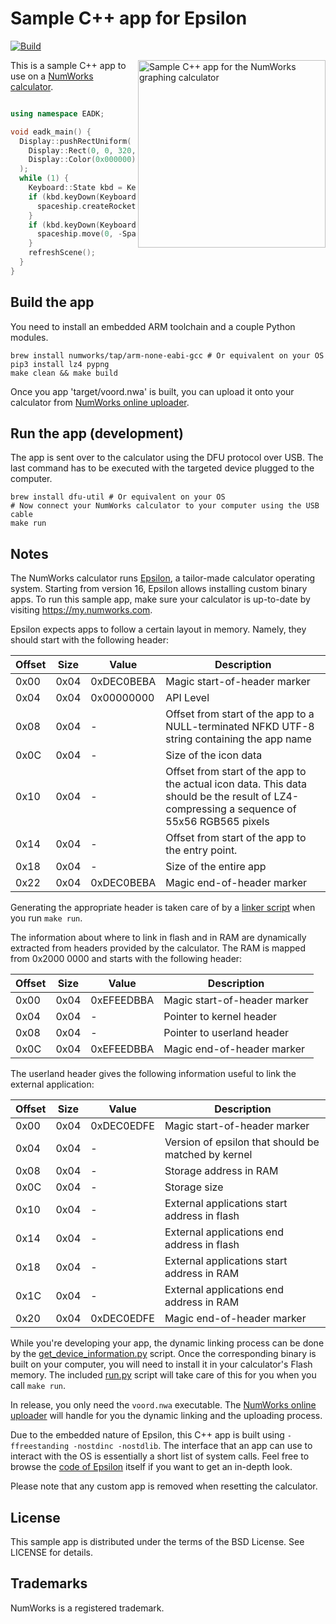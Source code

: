# Sample C++ app for Epsilon

[![Build](https://github.com/numworks/epsilon-sample-app-cpp/actions/workflows/build.yml/badge.svg)](https://github.com/numworks/epsilon-sample-app-cpp/actions/workflows/build.yml)

<img src="/doc/screenshots.gif?raw=true" alt="Sample C++ app for the NumWorks graphing calculator" width="300" align="right">

This is a sample C++ app to use on a [NumWorks calculator](https://www.numworks.com).

```cpp

using namespace EADK;

void eadk_main() {
  Display::pushRectUniform(
    Display::Rect(0, 0, 320, 240),
    Display::Color(0x000000)
  );
  while (1) {
    Keyboard::State kbd = Keyboard::scan();
    if (kbd.keyDown(Keyboard::Key::OK)) {
      spaceship.createRockets();
    }
    if (kbd.keyDown(Keyboard::Key::Up)) {
      spaceship.move(0, -Spaceship::k_step);
    }
    refreshScene();
  }
}
```

## Build the app

You need to install an embedded ARM toolchain and a couple Python modules.

```shell
brew install numworks/tap/arm-none-eabi-gcc # Or equivalent on your OS
pip3 install lz4 pypng
make clean && make build
```

Once you app 'target/voord.nwa' is built, you can upload it onto your calculator from [NumWorks online uploader](https://my.numworks.com/apps).

## Run the app (development)

The app is sent over to the calculator using the DFU protocol over USB.
The last command has to be executed with the targeted device plugged to the computer.

```shell
brew install dfu-util # Or equivalent on your OS
# Now connect your NumWorks calculator to your computer using the USB cable
make run
```

## Notes

The NumWorks calculator runs [Epsilon](http://github.com/numworks/epsilon), a tailor-made calculator operating system. Starting from version 16, Epsilon allows installing custom binary apps. To run this sample app, make sure your calculator is up-to-date by visiting <https://my.numworks.com>.

Epsilon expects apps to follow a certain layout in memory. Namely, they should start with the following header:

|Offset| Size | Value      | Description                  |
|------|------|------------|------------------------------|
| 0x00 | 0x04 | 0xDEC0BEBA | Magic start-of-header marker |
| 0x04 | 0x04 | 0x00000000 | API Level |
| 0x08 | 0x04 | -          | Offset from start of the app to a NULL-terminated NFKD UTF-8 string containing the app name |
| 0x0C | 0x04 | -          | Size of the icon data |
| 0x10 | 0x04 | -          | Offset from start of the app to the actual icon data. This data should be the result of LZ4-compressing a sequence of 55x56 RGB565 pixels |
| 0x14 | 0x04 | -          | Offset from start of the app to the entry point. |
| 0x18 | 0x04 | -          | Size of the entire app |
| 0x22 | 0x04 | 0xDEC0BEBA | Magic end-of-header marker |

Generating the appropriate header is taken care of by a [linker script](/eadk/eadk-bin.ld) when you run `make run`.

The information about where to link in flash and in RAM are dynamically extracted from headers provided by the calculator. The RAM is mapped from 0x2000 0000 and starts with the following header:

|Offset| Size | Value      | Description                  |
|------|------|------------|------------------------------|
| 0x00 | 0x04 | 0xEFEEDBBA | Magic start-of-header marker |
| 0x04 | 0x04 | -          | Pointer to kernel header |
| 0x08 | 0x04 | -          | Pointer to userland header |
| 0x0C | 0x04 | 0xEFEEDBBA | Magic end-of-header marker |

The userland header gives the following information useful to link the external application:

|Offset| Size | Value      | Description                  |
|------|------|------------|------------------------------|
| 0x00 | 0x04 | 0xDEC0EDFE | Magic start-of-header marker |
| 0x04 | 0x04 | -          | Version of epsilon that should be matched by kernel |
| 0x08 | 0x04 | -          | Storage address in RAM |
| 0x0C | 0x04 | -          | Storage size |
| 0x10 | 0x04 | -          | External applications start address in flash |
| 0x14 | 0x04 | -          | External applications end address in flash |
| 0x18 | 0x04 | -          | External applications start address in RAM |
| 0x1C | 0x04 | -          | External applications end address in RAM |
| 0x20 | 0x04 | 0xDEC0EDFE | Magic end-of-header marker |

While you're developing your app, the dynamic linking process can be done by the [get_device_information.py](/eadk/get_device_information.py) script. Once the corresponding binary is built on your computer, you will need to install it in your calculator's Flash memory. The included [run.py](/eadk/run.py) script will take care of this for you when you call `make run`.

In release, you only need the `voord.nwa` executable. The [NumWorks online uploader](https://my.numworks.com/apps) will handle for you the dynamic linking and the uploading process.

Due to the embedded nature of Epsilon, this C++ app is built using `-ffreestanding -nostdinc -nostdlib`. The interface that an app can use to interact with the OS is essentially a short list of system calls. Feel free to browse the [code of Epsilon](http://github.com/numworks/epsilon) itself if you want to get an in-depth look.

Please note that any custom app is removed when resetting the calculator.

## License

This sample app is distributed under the terms of the BSD License. See LICENSE for details.

## Trademarks

NumWorks is a registered trademark.

